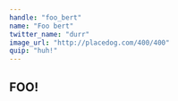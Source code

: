 ```yaml
---
handle: "foo_bert"
name: "Foo bert"
twitter_name: "durr"
image_url: "http://placedog.com/400/400"
quip: "huh!"
---
```


## FOO!
